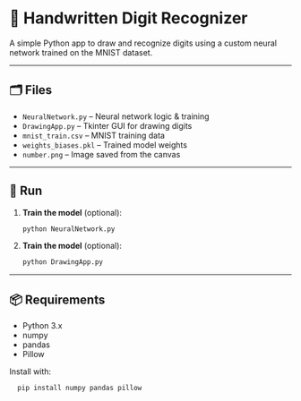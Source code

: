 # 🧠 Handwritten Digit Recognizer

A simple Python app to draw and recognize digits using a custom neural network trained on the MNIST dataset.

---

## 🗂️ Files

- `NeuralNetwork.py` – Neural network logic & training
- `DrawingApp.py` – Tkinter GUI for drawing digits
- `mnist_train.csv` – MNIST training data
- `weights_biases.pkl` – Trained model weights
- `number.png` – Image saved from the canvas

---

## 🚀 Run

1. **Train the model** (optional):
   ```bash
   python NeuralNetwork.py
   ```
1. **Train the model** (optional):
    ```bash
    python DrawingApp.py
    ```
---
## 📦 Requirements

- Python 3.x
- numpy
- pandas
- Pillow

Install with:

```bash
  pip install numpy pandas pillow
```
